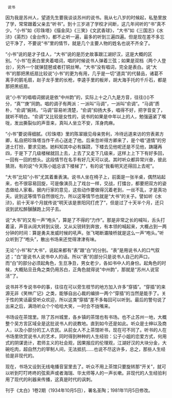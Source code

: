     说书 

   因为我是苏州人，望道先生要我谈谈苏州的说书。我从七八岁的时候起，私塾里放了学，常常跟着父亲去“听书”。到十三岁进了学校才间断，这几年间听的“书”真不少。“小书”如《珍珠塔》《描金凤》《三笑》《文武香球》，“大书”如《三国志》《水浒》《英烈》《金台传》，都不止听一遍，最多的听到三遍四遍。但是现在差不多忘记干净了，不要说“书”里的情节，就是几个主要人物的姓名也说不齐全了。 

   “小书”说的是才子佳人，“大书”说的是历史故事跟江湖好汉，这是大概的区别。“小书”在表白里夹着唱词，唱的时候说书人弹着三弦；如果是双档（两个人登台），另外一个就弹琵琶或者打铜丝琴。“大书”没有唱词，完全是表白。说“大书”的那把黑纸扇比较说“小书”的更为有用，几乎是一切“道具”的代替品，诸葛不离手的鹅毛扇，赵子龙手里的长枪，李逵手里的板斧，胡大海手托的千斤石，都是那把黑纸扇。 

   说“小书”的唱唱词据说是依“中州韵”的，实际上十之八九是方音，往往()()不分，“真”“庚”同韵。唱的调子有两派：一派叫“马调”，一派叫“俞调”。“马调”质朴，“俞调”婉转。“马调”容易听清楚，“俞调”抑扬大多，唱得不好，把字音变了，就听不明白。“俞调”又比较是女性的，说书的如果是中年以上的人，勉强逼紧了喉咙，发出撕裂似的声音来，真叫人坐立不安，浑身肉麻。 

   “小书”要说得细腻。《珍珠塔》里的陈翠娥见母亲势利，冷待远道来访的穷表弟方卿，私自把珍珠塔当作干点心送走了他。后来忽听得方卿来了，是个唱“道情”的穷道士打扮，要求见她。她料知其中必有蹊跷，下楼去见他呢还是不见他，踌躇再四，于是下了几级楼梯就回上去，上去了又走下几级来，这样上上下下有好多回，一回有一回的想头。这段情节在名手有好几天可以说。其时听众都异常兴奋，彼此猜测，有的说“今天陈小姐总该下楼梯了”，有的说“我看明天还得回上去呢”。 

   “大书”比较“小书”尤其着重表演。说书人坐在椅子上，前面是一张半桌，偶然站起来，也不很容易回旋，可是像演员上了戏台一样，交战，打擂台，都要把双方的姿态做给人家看。据内行家的意见，这些动作要做得沉着老到，一丝不乱，才是真功夫。说到这等情节自然很吃力，所以这等情节也就是“大书”的关子。譬如听《水浒》，前十天半个月就传说“明天该是景阳冈打虎了”，但是过了十天半个月，还只说到武松醉醺醺跑上冈子去。 

   说“大书”的又有一声“咆头”，算是了不得的“力作”。那是非常之长的喊叫，舌头打着滚，声音从阔大转到尖锐，又从尖锐转到奔放，有本领的喊起来，大概占到一两分钟的时间：算是勇夫发威时候的吼声。张飞喝断灞陵桥就是这么一声“咆头。”听众听到了“咆头”，散出书场来还觉得津津有味。 

   无论“小书”和“大书”，说起来都有“表”跟“白”的分别。“表”是用说书人的口气叙述；“白”是说书人说书中人的话。所以“表”的部分只是说书人自己的声口，而“白”的部分必须起角色，生旦净丑，男女老少，各如书中人的身份。起角色的时候，大概贴旦丑角之类仍用苏白，正角色就得说“中州韵”，那就是“苏州人说官活”了。 

   说书并不专说书中的事，往往在可以旁生枝节的地方加入许多“穿插”。“穿插”的来源无非《笑林广记》之类，能够自出心裁的编排一两个“穿插”的当然是能手了。关于性的笑话最受听众欢迎，所以这类“穿插”差不多每回可以听到。最后的警句说了出来之后，满场听众个个哈哈大笑，一时合不拢嘴来。 

   书场设在茶馆里。除了苏州城里，各乡镇的茶馆也有书场。也不止苏州一地，大概整个吴方言区域全是这批说书人的说教地。直到如今还是如此。听众是士绅以及商人，以及小部分的工人农民。从前女人不上茶馆听书，现在可不同了。听书的人在书场里欣赏说书人的艺术，同时得到种种的人生经验：公子小姐的恋爱方式，何用式的阴谋诡计，君师主义的社会观，因果报应的伦理观，江湖好汉的大块分金，大碗吃肉，超自然力的宰制人间，无法抵抗……也说不尽这许多，总之，那些人生经验是非现代的。 

   现在，书场又设到无线电播音室里去了。听众不用上茶馆只要旋转那“开关”，就可以听到叮叮咚咚的弦索声或者海瑞、华太师等人的一声长嗽。非现代的人生经验利用了现代的利器来传播，这真是时代的讽刺。 

   刊于《太白》1卷2期（1934年10月5日），署名圣陶；1981年11月5日修改。 


